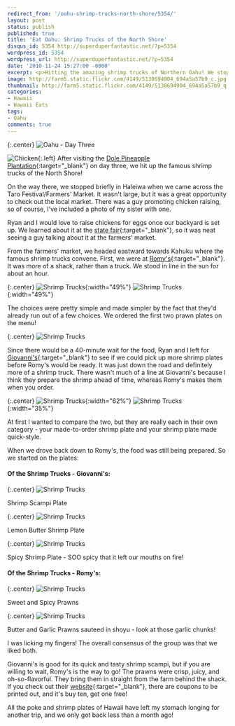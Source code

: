 ```yaml
---
redirect_from: '/oahu-shrimp-trucks-north-shore/5354/'
layout: post
status: publish
published: true
title: 'Eat Oahu: Shrimp Trucks of the North Shore'
disqus_id: 5354 http://superduperfantastic.net/?p=5354
wordpress_id: 5354
wordpress_url: http://superduperfantastic.net/?p=5354
date: '2010-11-24 15:27:00 -0800'
excerpt: <p>Hitting the amazing shrimp trucks of Northern Oahu! We stop in at Giovanni's and Romy's.</p>
image: http://farm5.static.flickr.com/4149/5130694904_694a5a57b9_c.jpg
thumbnail: http://farm5.static.flickr.com/4149/5130694904_694a5a57b9_q.jpg
categories:
- Hawaii
- Hawaii Eats
tags:
- Oahu
comments: true
---
```

{:.center}
![](http://farm5.static.flickr.com/4005/5149229685_77b9504433_b.jpg "Oahu - Day Three")

![](http://farm2.static.flickr.com/1113/5130693944_bb95e57e30_n.jpg "Chicken"){:.left} After visiting the [Dole Pineapple Plantation](http://superduperfantastic.com/oahu-2010-pineapples/5461/ "Oahu 2010 – Pineapples!"){:target="_blank"} on day three, we hit up the famous shrimp trucks of the North Shore! 

On the way there, we stopped briefly in Haleiwa when we came across the Taro Festival/Farmers' Market. It wasn't large, but it was a great opportunity to check out the local market. There was a guy promoting chicken raising, so of course, I've included a photo of my sister with one.

Ryan and I would love to raise chickens for eggs once our backyard is set up. We learned about it at the [state fair](http://superduperfantastic.com/deep-fried-ambition/3961/ "Deep-fried Ambition"){:target="_blank"}, so it was neat seeing a guy talking about it at the farmers' market.

From the farmers' market, we headed eastward towards Kahuku where the famous shrimp trucks convene. First, we were at [Romy's](http://www.romyskahukuprawns.org/){:target="_blank"}. It was more of a shack, rather than a truck. We stood in line in the sun for about an hour.

{:.center}
![Shrimp Trucks](http://farm5.static.flickr.com/4131/5130694108_0f7eecdb00.jpg){:width="49%"} ![Shrimp Trucks](http://farm2.static.flickr.com/1359/5130091589_41233bfe40.jpg){:width="49%"}

The choices were pretty simple and made simpler by the fact that they'd already run out of a few choices. We ordered the first two prawn plates on the menu!

{:.center}
![](http://farm2.static.flickr.com/1155/5130091785_2c7b7b8e1f_b.jpg "Shrimp Trucks")

Since there would be a 40-minute wait for the food, Ryan and I left for [Giovanni's](http://www.facebook.com/pages/Kahuku-HI/Giovannis-Shrimp-Truck-North-Shore-Oahu/33962683723){:target="_blank"} to see if we could pick up more shrimp plates before Romy's would be ready. It was just down the road and definitely more of a shrimp truck. There wasn't much of a line at Giovanni's because I think they prepare the shrimp ahead of time, whereas Romy's makes them when you order.

{:.center}
![](http://farm5.static.flickr.com/4068/5130091981_01974b071a.jpg "Shrimp Trucks"){:width="62%"} ![](http://farm5.static.flickr.com/4067/5130092125_eb14f782db.jpg "Shrimp Trucks"){:width="35%"}

At first I wanted to compare the two, but they are really each in their own category - your made-to-order shrimp plate and your shrimp plate made quick-style.

When we drove back down to Romy's, the food was still being prepared. So we started on the plates:

#### Of the Shrimp Trucks - Giovanni's:

{:.center}
![Shrimp Trucks](http://farm5.static.flickr.com/4149/5130694904_694a5a57b9_b.jpg)

Shrimp Scampi Plate

{:.center}
![Shrimp Trucks](http://farm2.static.flickr.com/1385/5130092423_11827215bf_b.jpg)

Lemon Butter Shrimp Plate

{:.center}
![Shrimp Trucks](http://farm5.static.flickr.com/4022/5130695122_496b97ae16_b.jpg)

Spicy Shrimp Plate - SOO spicy that it left our mouths on fire!

#### Of the Shrimp Trucks - Romy's:

{:.center}
![](http://farm5.static.flickr.com/4028/5130092675_ed946a80fb_b.jpg "Shrimp Trucks")

Sweet and Spicy Prawns

{:.center}
![](http://farm2.static.flickr.com/1227/5130092883_6a9406fb1b_b.jpg "Shrimp Trucks")

Butter and Garlic Prawns sauteed in shoyu - look at those garlic chunks!

I was licking my fingers! The overall consensus of the group was that we liked both.

Giovanni's is good for its quick and tasty shrimp scampi, but if you are willing to wait, Romy's is the way to go! The prawns were crisp, juicy, and oh-so-flavorful. They bring them in straight from the farm behind the shack. If you check out their [website](http://www.romyskahukuprawns.org/){:target="_blank"}, there are coupons to be printed out, and it's buy ten, get one free!

All the poke and shrimp plates of Hawaii have left my stomach longing for another trip, and we only got back less than a month ago!